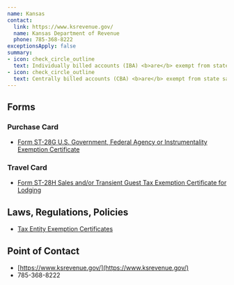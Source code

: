 ```yaml
---
name: Kansas
contact:
  link: https://www.ksrevenue.gov/
  name: Kansas Department of Revenue
  phone: 785-368-8222
exceptionsApply: false
summary:
- icon: check_circle_outline
  text: Individually billed accounts (IBA) <b>are</b> exempt from state sales tax.
- icon: check_circle_outline
  text: Centrally billed accounts (CBA) <b>are</b> exempt from state sales tax.
---
```


## Forms

### Purchase Card

* [Form ST-28G U.S. Government, Federal Agency or Instrumentality Exemption Certificate](https://www.ksrevenue.gov/pdf/st28g.pdf)

### Travel Card

* [Form ST-28H Sales and/or Transient Guest Tax Exemption Certificate for Lodging](https://www.ksrevenue.gov/pdf/st28h.pdf)

## Laws, Regulations, Policies

* [Tax Entity Exemption Certificates](https://www.ksrevenue.gov/prpecentitylearnmore.html)

## Point of Contact
- [https://www.ksrevenue.gov/](https://www.ksrevenue.gov/)
- 785-368-8222